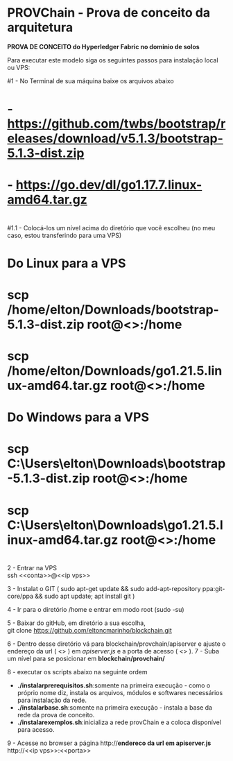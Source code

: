 # PROVChain - Prova de conceito da arquitetura

<b>PROVA DE CONCEITO do Hyperledger Fabric no dominio de solos</b><p>

Para executar este modelo siga os seguintes passos para instalação local ou VPS:<br>

#1 - No Terminal de sua máquina baixe os arquivos abaixo  <br>
#	- https://github.com/twbs/bootstrap/releases/download/v5.1.3/bootstrap-5.1.3-dist.zip <br>
#	- https://go.dev/dl/go1.17.7.linux-amd64.tar.gz <br> 
#
#1.1 - Colocá-los um nível acima do diretório que você escolheu (no meu caso, estou transferindo para uma VPS)<br>
#
#		Do Linux para a VPS
#		scp /home/elton/Downloads/bootstrap-5.1.3-dist.zip root@<<ip vps>>:/home
#		scp /home/elton/Downloads/go1.21.5.linux-amd64.tar.gz root@<<ip vps>>:/home 
#
#		Do Windows para a VPS
#		scp C:\Users\elton\Downloads\bootstrap-5.1.3-dist.zip root@<<ip vps>>:/home
#		scp C:\Users\elton\Downloads\go1.21.5.linux-amd64.tar.gz root@<<ip vps>>:/home
#
2 - Entrar na VPS<br>
	ssh \<\<conta\>\>@\<\<ip vps\>\>
	
3 - Instalat o GIT ( sudo apt-get update && sudo add-apt-repository ppa:git-core/ppa && sudo apt update; apt install git )

4 - Ir para o diretório /home e entrar em modo root (sudo -su) <br>
  
5 - Baixar do gitHub, em diretório a sua escolha, <br>
  git clone https://github.com/eltoncmarinho/blockchain.git <br>
    
6 - Dentro desse diretório vá para blockchain/provchain/apiserver e ajuste o endereço da url ( <<ip vps>> ) em <i>apiserver.js</i> e a porta de acesso ( <<porta>> ).
7 - Suba um nível para se posicionar em <b>blockchain/provchain/</b><br>
  
8 - executar os scripts abaixo na seguinte ordem<br>
<ul>
<li> <b>./instalarprerequisitos.sh</b>:somente na primeira execução - como o próprio nome diz, instala os arquivos, módulos e softwares necessários para instalação da rede.
<li> <b>./instalarbase.sh</b>:somente na primeira execução - instala a base da rede da prova de conceito.
<li> <b>./instalarexemplos.sh</b>:inicializa a rede provChain e a coloca disponível para acesso.
</ul>

9 - Acesse no browser a página http://<b>endereco da url em apiserver.js</b><br>
  http://\<\<ip vps\>\>:\<\<porta\>\>


 
